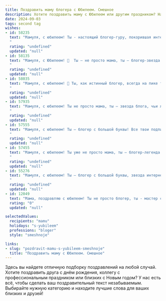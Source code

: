 ```yaml
---
title: Поздравить маму блогера с Юбилеем. Смешное
description: Хотите поздравить маму с Юбилеем или другим праздником? Наш ИИ создаст незабываемое поздравление, а вы обязательно выделитесь среди других.  
date: 2024-09-03
tags: second tag
wishes:
- id: 58235
  text: "Мамуля, с юбилеем! Ты - настоящий блогер-гуру, покорившая интернет своим обаянием и бездонной мудростью!  Не знаю, как ты умудряешься быть в тренде, одновременно делясь рецептами вкуснейших борщей и разбирая заумные философские темы.  Но главное - ты всегда остаешься собой, настоящей, искренней, и это твоя самая большая сила! 🎉🥂
  "
  rating: "undefined"
  updated: "null"
- id: 58135
  text: "Мамуля, с Юбилеем! 🎉  Ты – не просто мама, ты – блогер-звезда!  😜  Теперь у тебя не только вкусные пироги, но и миллионы подписчиков, которые с нетерпением ждут твоих новых постов.  🤣  Желаем тебе ещё больше лайков, просмотров и вдохновения для создания новых шедевров!  🤩
  "
  rating: "undefined"
  updated: "null"
- id: 58035
  text: "Мамуля, с юбилеем! 🎉 Ты, как истинный блогер, всегда на пике трендов: вечно молода, стильна и знаешь все секреты популярности. Пусть каждый твой пост собирает миллионы лайков, а комменты пестрят восторженными эмоциями! 🥳
  "
  rating: "undefined"
  updated: "null"
- id: 57935
  text: "Мамуля, с юбилеем! Ты не просто мама, ты — звезда блога, чьи лайки и подписчики завидуют твоей молодости и энергии! Пусть твой блог процветает, а количество лайков растет в геометрической прогрессии! 😉
  "
  rating: "undefined"
  updated: "null"
- id: 57555
  text: "Мамуля, с юбилеем! Ты – блогер с большой буквы! Все твои подписчики (и даже те, кто сидит в тишине и завидует) желают тебе миллиона лайков, горы вдохновения и ни капли хейта в твоём блоге! 🎉🥳😂
  "
  rating: "undefined"
  updated: "null"
- id: 57455
  text: "Мамуля, с юбилеем! Ты уже не просто мама, ты – блогер-легенда! 🎉  Пусть твой контент и дальше собирает миллионы просмотров, а лайки сыпятся как из рога изобилия! 😉  Главное, не забывай, что в жизни есть вещи важнее лайков – например, я! 😂  С днем рождения! 🎂
  "
  rating: "undefined"
  updated: "null"
- id: 55276
  text: "Мамуля, с юбилеем! Ты – блогер с большой буквы, звезда интернета! Желаю тебе, чтобы твой контент всегда был в тренде, лайки сыпались как из рога изобилия, а комментарии – только положительные! И, конечно же, чтобы у тебя всегда были силы и вдохновение для новых креативных идей! 🎉🥳
  "
  rating: "undefined"
  updated: "null"
- id: 12049
  text: "Мама, поздравляю с юбилеем! Ты не просто блогер, ты - мастер слова, режиссер историй, и мама, которая умеет превратить каждую жизненную ситуацию в сюжет для твоего блога. Пусть твои посты будут всегда такими же яркими и интересными, как и ты сама! Желаю тебе новых творческих идей, миллионов подписчиков и чтобы каждый день приносил столько же радости, сколько ты даришь нам своими историями. С днем рождения, мам! Ты - звезда! 🌟"
  rating: "0"
  updated: "null"

selectedValues:
  recipients: "mamu"
  holidays: "s-yubileem"
  professions: "bloger"
  style: "smeshnoje"

links:
- slug: "pozdravit-mamu-s-yubileem-smeshnoje"
  title: "Поздравить маму с Юбилеем. Смешное"
---
```


Здесь вы найдете отличную подборку поздравлений на любой случай. 
Хотите поздравить друга с днём рождения, коллегу с профессиональным праздником или близких с Новым годом? У нас есть всё, чтобы сделать ваш поздравительный текст незабываемым. Выбирайте нужную категорию и находите лучшие слова для ваших близких и друзей!
